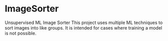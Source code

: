 # ImageSorter
Unsupervised ML Image Sorter
This project uses multiple ML techniques to sort images into like groups. It is intended for cases where training a model is not possible.
